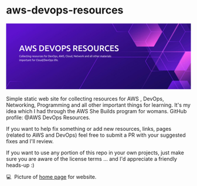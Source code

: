 # aws-devops-resources

<p align="center"><img src="images/githubawsdevops.png"/></p>

Simple static web site for collecting resources for AWS , DevOps, Networking, Programming and all other important things for learning. It's my idea which I had through the AWS She Builds program for womans. GitHub profile: @AWS DevOps Resources.

If you want to help fix something or add new resources, links, pages (related to AWS and DevOps)  feel free to submit a PR with your suggested fixes and I'll review.

If you want to use any portion of this repo in your own projects, just make sure you are aware of the license terms ... and I'd appreciate a friendly heads-up :)


:computer: &nbsp;Picture of [home page](https://github.com/JustPLegend/aws-cloud-resources/blob/main/indexpage.png) for website. 
